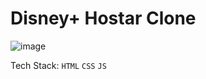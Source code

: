 # Disney+ Hostar Clone
![image](https://github.com/Ashutosh0120/HostarClone/assets/24804042/6e96f815-6537-4d5d-8433-30d77af04737)

Tech Stack: ```HTML``` ```CSS``` ```JS```
